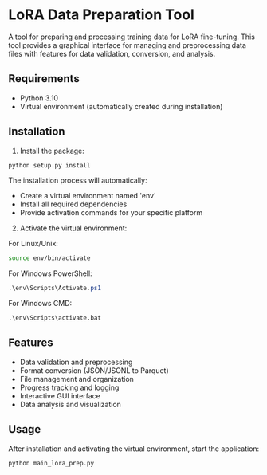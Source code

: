 # LoRA Data Preparation Tool

A tool for preparing and processing training data for LoRA fine-tuning. This tool provides a graphical interface for managing and preprocessing data files with features for data validation, conversion, and analysis.

## Requirements

- Python 3.10
- Virtual environment (automatically created during installation)

## Installation

1. Install the package:
```bash
python setup.py install
```

The installation process will automatically:
- Create a virtual environment named 'env'
- Install all required dependencies
- Provide activation commands for your specific platform

2. Activate the virtual environment:

For Linux/Unix:
```bash
source env/bin/activate
```

For Windows PowerShell:
```powershell
.\env\Scripts\Activate.ps1
```

For Windows CMD:
```cmd
.\env\Scripts\activate.bat
```

## Features

- Data validation and preprocessing
- Format conversion (JSON/JSONL to Parquet)
- File management and organization
- Progress tracking and logging
- Interactive GUI interface
- Data analysis and visualization

## Usage

After installation and activating the virtual environment, start the application:

```bash
python main_lora_prep.py
```
